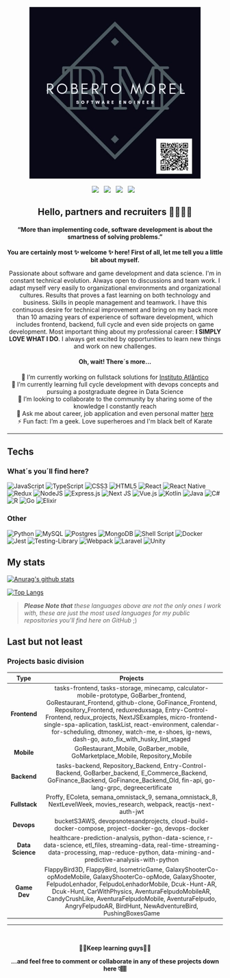 <div align="center">
<img src="https://raw.githubusercontent.com/robertomorel/assets/master/icon.jpeg" alt="Morel, Roberto's header" width="400"/>
</div>

<p align="center">
<a href="https://www.facebook.com/techfortaleza"><img height="30" src="https://github.com/stephenajulu/stephenajulu/blob/master/images/icons/facebook-square-brands.svg"></a>&nbsp;&nbsp;
<a href="https://www.instagram.com/roberto.morel/"><img height="30" src="https://github.com/stephenajulu/stephenajulu/blob/master/images/icons/instagram-square-brands.svg"></a>&nbsp;&nbsp;
<a href="https://www.linkedin.com/in/roberto-morel-6b9065193/"><img height="30" src="https://github.com/stephenajulu/stephenajulu/blob/master/images/icons/linkedin-brands.svg"></a>&nbsp;&nbsp;
<a href="https://github.com/robertomorel/"><img height="30" src="https://github.com/stephenajulu/stephenajulu/blob/master/images/icons/github-square-brands.svg"></a>&nbsp;&nbsp;
</p>

<h2 align="center">
  Hello, partners and recruiters 👋👋👋👋
</h2>

<h4 align="center">
  “More than implementing code, software development is about the smartness of solving problems.”
</h4>

<b>
  <p align="center">
    You are certainly most ✨ welcome ✨ here!
    First of all, let me tell you a little bit about myself.
  </p>
</b>

<p align="center">
  Passionate about software and game development and data science.
  I'm in constant technical evolution. Always open to discussions and team work. 
  I adapt myself very easily to organizational environments and organizational cultures. Results that proves a fast learning on both technology and business. 
  Skills in people management and teamwork. 
  I have this continuous desire for technical improvement and bring on my back more than 10 amazing years of experience of software development, which includes frontend, backend, full cycle and even side projects on game development. 
  Most important thing about my professional career: <b>I SIMPLY LOVE WHAT I DO</b>. 
  I always get excited by opportunities to learn new things and work on new challenges. 
</p>

<h4 align="center">
  Oh, wait! There´s more...
</h4>

<p align="center">
  🔭 I’m currently working on fullstack solutions for <a href="http://atlantico.com.br/">Instituto Atlântico</a></br>
  🌱 I’m currently learning full cycle development with devops concepts and pursuing a postgraduate degree in Data Science</br>
  🤔 I’m looking to collaborate to the community by sharing some of the knowledge I constantly reach</br>
  💬 Ask me about career, job application and even personal matter <a href="https://www.linkedin.com/in/roberto-morel-6b9065193/">here</a></br>
  ⚡ Fun fact: I’m a geek. Love superheroes and I'm black belt of Karate
</P>  

<hr>

## Techs

### What´s you´ll find here? 

<p float="left">
  <img alt="JavaScript" src="https://img.shields.io/badge/javascript%20-%23323330.svg?&style=for-the-badge&logo=javascript&logoColor=%23F7DF1E"/>
  <img alt="TypeScript" src="https://img.shields.io/badge/typescript%20-%23007ACC.svg?&style=for-the-badge&logo=typescript&logoColor=white"/>
  <img alt="CSS3" src="https://img.shields.io/badge/css3%20-%231572B6.svg?&style=for-the-badge&logo=css3&logoColor=white"/>
  <img alt="HTML5" src="https://img.shields.io/badge/html5%20-%23E34F26.svg?&style=for-the-badge&logo=html5&logoColor=white"/>
  <img alt="React" src="https://img.shields.io/badge/react%20-%2320232a.svg?&style=for-the-badge&logo=react&logoColor=%2361DAFB"/>
  <img alt="React Native" src="https://img.shields.io/badge/react_native%20-%2320232a.svg?&style=for-the-badge&logo=react&logoColor=%2361DAFB"/>
  <img alt="Redux" src="https://img.shields.io/badge/redux%20-%23593d88.svg?&style=for-the-badge&logo=redux&logoColor=white"/>
  <img alt="NodeJS" src="https://img.shields.io/badge/node.js%20-%2343853D.svg?&style=for-the-badge&logo=node.js&logoColor=white"/>
  <img alt="Express.js" src="https://img.shields.io/badge/express.js%20-%23404d59.svg?&style=for-the-badge"/>
  <img alt="Next JS" src="https://img.shields.io/badge/next%20js%20-%23000000.svg?&style=for-the-badge&logo=next.js&logoColor=white"/>
  <img alt="Vue.js" src="https://img.shields.io/badge/vuejs%20-%2335495e.svg?&style=for-the-badge&logo=vue.js&logoColor=%234FC08D"/>
  <img alt="Kotlin" src="https://img.shields.io/badge/kotlin-%230095D5.svg?&style=for-the-badge&logo=kotlin&logoColor=white"/>
  <img alt="Java" src="https://img.shields.io/badge/java-%23ED8B00.svg?&style=for-the-badge&logo=java&logoColor=white"/>
  <img alt="C#" src="https://img.shields.io/badge/c%23%20-%23239120.svg?&style=for-the-badge&logo=c-sharp&logoColor=white"/>
  <img alt="R" src="https://img.shields.io/badge/r-%23276DC3.svg?&style=for-the-badge&logo=r&logoColor=white"/>
  <img alt="Go" src="https://img.shields.io/badge/go-%2300ADD8.svg?&style=for-the-badge&logo=go&logoColor=white"/>
  <img alt="Elixir" src="https://img.shields.io/badge/elixir-%234B275F.svg?&style=for-the-badge&logo=elixir&logoColor=white"/>
</p>

### Other

<p float="left">
  <img alt="Python" src="https://img.shields.io/badge/python%20-%2314354C.svg?&style=for-the-badge&logo=python&logoColor=white"/>
  <img alt="MySQL" src="https://img.shields.io/badge/mysql-%2300f.svg?&style=for-the-badge&logo=mysql&logoColor=white"/>
  <img alt="Postgres" src ="https://img.shields.io/badge/postgres-%23316192.svg?&style=for-the-badge&logo=postgresql&logoColor=white"/>
  <img alt="MongoDB" src ="https://img.shields.io/badge/MongoDB-%234ea94b.svg?&style=for-the-badge&logo=mongodb&logoColor=white"/>
  <img alt="Shell Script" src="https://img.shields.io/badge/shell_script%20-%23121011.svg?&style=for-the-badge&logo=gnu-bash&logoColor=white"/>
  <img alt="Docker" src="https://img.shields.io/badge/docker%20-%230db7ed.svg?&style=for-the-badge&logo=docker&logoColor=white"/>
  <img alt="Jest" src="https://img.shields.io/badge/-jest-%23C21325?&style=for-the-badge&logo=jest&logoColor=white"/>
  <img alt="Testing-Library" src="https://img.shields.io/badge/-Testing%20Library-%23E33332?&style=for-the-badge&logo=testing-library&logoColor=white"/>
  <img alt="Webpack" src="https://img.shields.io/badge/webpack%20-%238DD6F9.svg?&style=for-the-badge&logo=webpack&logoColor=black" />
  <img alt="Laravel" src="https://img.shields.io/badge/laravel%20-%23FF2D20.svg?&style=for-the-badge&logo=laravel&logoColor=white"/>
  <img alt="Unity" src="https://img.shields.io/badge/unity%20-%23000000.svg?&style=for-the-badge&logo=unity&logoColor=white"/>
</p>

## My stats

[![Anurag's github stats](https://github-readme-stats.vercel.app/api?username=robertomorel&show_icons=true&theme=buefy)](https://github.com/anuraghazra/github-readme-stats)

[![Top Langs](https://github-readme-stats.vercel.app/api/top-langs/?username=robertomorel&layout=compact)](https://github.com/anuraghazra/github-readme-stats)

> _**Please Note that**_ *these languages above are not the only ones I work with, these are just the most used languages for my public repositories you'll find here on GitHub* ;)

## Last but not least

### Projects basic division

|     **Type**     |         **Projects**          |
|:----------------:|:-----------------------------:|
| **Frontend**     | tasks-frontend, tasks-storage, minecamp, calculator-mobile-prototype, GoBarber_frontend, GoRestaurant_Frontend, github-clone, GoFinance_Frontend, Repository_Frontend, reduxreduxsaga, Entry-Control-Frontend, redux_projects, NextJSExamples, micro-frontend-single-spa-aplication, taskList, react-environment, calendar-for-scheduling, dtmoney, watch-me, e-shoes, ig-news, dash-go, auto_fix_with_husky_lint_staged |
| **Mobile**       | GoRestaurant_Mobile, GoBarber_mobile, GoMarketplace_Mobile, Repository_Mobile |
| **Backend**      | tasks-backend, Repository_Backend, Entry-Control-Backend, GoBarber_backend, E_Commerce_Backend, GoFinance_Backend, GoFinance_Backend_Old, fin-api, go-lang-grpc, degreecertificate |
| **Fullstack**    | Proffy, EColeta, semana_omnistack_9, semana_omnistack_8, NextLevelWeek, movies_research, webpack, reactjs-next-auth-jwt |
| **Devops**       | bucketS3AWS, devopsnotesandprojects, cloud-build-docker-compose, project-docker-go, devops-docker |
| **Data Science** | healthcare-prediction-analysis, python-data-science, r-data-science, etl_files, streaming-data, real-time-streaming-data-processing, map-reduce-python, data-mining-and-predictive-analysis-with-python |
| **Game Dev**     | FlappyBird3D, FlappyBird, IsometricGame, GalaxyShooterCo-opModeMobile, GalaxyShooterCo-opMode, GalaxyShooter, FelpudoLenhador, FelpudoLenhadorMobile, Dcuk-Hunt-AR, Dcuk-Hunt, CarWithPhysics, AventuraFelpudoMobileAR, CandyCrushLike, AventuraFelpudoMobile, AventuraFelpudo, AngryFelpudoAR, BirdHunt, NewAdventureBird, PushingBoxesGame |

<hr>
</br>

<b>
  <p align="center">
    ✍🏻Keep learning guys✍🏻
  </p>
  <p align="center">
    ...and feel free to comment or collaborate in any of these projects down here 👇🏽 
  </p>
</b>


